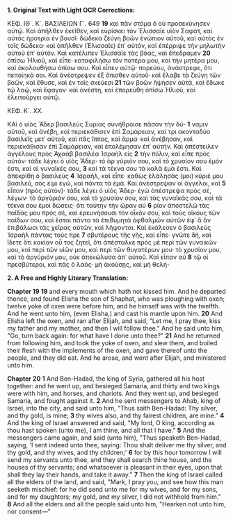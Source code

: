 **1. Original Text with Light OCR Corrections:**

ΚΕΦ. ΙΘ´. Κ´. ΒΑΣΙΛΕΙΩΝ Γ´. 649
**19** καὶ πᾶν στόμα ὃ οὐ προσεκύνησεν αὐτῷ. Καὶ ἀπῆλθεν ἐκεῖθεν,
καὶ εὑρίσκει τὸν Ἑλισσαῖε υἱὸν Σαφάτ, καὶ αὐτὸς ἠροτρία ἐν βουσῖ· δώδεκα ζεύγη βοῶν ἐνώπιον αὐτοῦ, καὶ αὐτὸς ἐν τοῖς δώδεκα·
καὶ ἀπῆλθεν (Ἑλισσαῖε) ἐπ᾿ αὐτόν, καὶ ἐπέρριψε τὴν μηλωτὴν αὐτοῦ ἐπ᾿ αὐτόν. Καὶ κατέλιπεν Ἑλισσαῖε τὰς βόας, καὶ ἔπεδραμεν
**20** ὀπίσω Ἠλιοῦ, καὶ εἶπε· καταφιλήσω τὸν πατέρα μου, καὶ τὴν
μητέρα μου, καὶ ἀκολουθήσω ὀπίσω σου. Καὶ εἶπεν αὐτῷ· πορεύου,
ἀνάστρεφε, ὅτι πεποίηκά σοι. Καὶ ἀνέστρεψεν ἐξ ὄπισθεν αὐτοῦ·
καὶ ἔλαβε τὰ ζεύγη τῶν βοῶν, καὶ ἔθυσε, καὶ ἐν τοῖς σκεύεσι
**21** τῶν βοῶν ἥψησεν αὐτά, καὶ ἔδωκε τῷ λαῷ, καὶ ἔφαγον· καὶ ἀνέστη, καὶ ἐπορεύθη ὀπίσω Ἠλιοῦ, καὶ ἐλειτούργει αὐτῷ.

ΚΕΦ. Κ´. XX.

ΚΑὶ ὁ υἱὸς Ἄδερ βασιλεὺς Συρίας συνήθροισε πᾶσαν τὴν δύ-
**1** ναμιν αὐτοῦ, καὶ ἀνέβη, καὶ περιεκάθισεν ἐπὶ Σαμάρειαν, καὶ τρι
ακονταδύο βασιλεῖς μετ᾿ αὐτοῦ, καὶ πᾶς ἵππος, καὶ ἅρμα· καὶ ἀνέβησαν, καὶ περιεκάθισαν ἐπὶ Σαμάρειαν, καὶ ἐπολέμησαν ἐπ᾿ αὐτήν. Καὶ ἀπέστειλεν ἀγγέλους πρὸς Ἀχαὰβ βασιλέα Ἰσραὴλ εἰς
**2** τὴν πόλιν, καὶ εἶπε πρὸς αὐτόν· τάδε λέγει ὁ υἱὸς Ἄδερ· τὸ ἀρ
γύριόν σου, καὶ τὸ χρυσίον σου ἐμόν ἐστι, καὶ αἱ γυναῖκές σου,
**3** καὶ τὰ τέκνα σου τὰ καλὰ ἐμά ἐστι. Καὶ ἀπεκρίθη ὁ βασιλεὺς
**4** Ἰσραήλ, καὶ εἶπε· καθὼς ἐλάλησάς (μοι) κύριέ μου βασιλεῦ, σός
εἰμι ἐγώ, καὶ πάντα τὰ ἐμά. Καὶ ἀνέστρεψαν οἱ ἄγγελοι, καὶ
**5** εἶπαν (πρὸς αὐτόν)· τάδε λέγει ὁ υἱὸς Ἄδερ· ἐγὼ ἀπέστρεψα πρὸς
σέ, λέγων· τὸ ἀργύριόν σου, καὶ τὸ χρυσίον σου, καὶ τὰς γυναῖκάς σου, καὶ τὰ τέκνα σου ἐμοὶ δώσεις· ὅτι ταύτην τὴν ὥραν αὐ
**6** ρίον ἀποστελῶ τὰς παῖδάς μου πρὸς σέ, καὶ ἐρευνήσουσι τὸν οἶκόν σου, καὶ τοὺς οἴκους τῶν παίδων σου, καὶ ἔσται πάντα τὰ ἐπιθυμητὰ ὀφθαλμῶν αὐτῶν ἐφ᾿ ἃ ἂν ἐπιβάλωσι τὰς χεῖρας αὐτῶν,
καὶ λήψονται. Καὶ ἐκάλεσεν ὁ βασιλεὺς Ἰσραὴλ πάντας τοὺς πρε
**7** σβυτέρους τῆς γῆς, καὶ εἶπε· γνῶτε δή, καὶ ἴδετε ὅτι κακίαν οὗ
τος ζητεῖ, ὅτι ἀπέσταλκε πρὸς μὲ περὶ τῶν γυναικῶν μου, καὶ
περὶ τῶν υἱῶν μου, καὶ περὶ τῶν θυγατέρων μου· τὸ χρυσίον μου,
καὶ τὸ ἀργύριόν μου, οὐκ ἀπεκώλυσα ἀπ᾿ αὐτοῦ. Καὶ εἶπαν αὐ
**8** τῷ οἱ πρεσβύτεροι, καὶ πᾶς ὁ λαός· μὴ ἀκούσῃς, καὶ μὴ θελή-

**2. A Free and Highly Literary Translation:**

**Chapter 19**
**19** and every mouth which hath not kissed him. And he departed thence, and found Elisha the son of Shaphat, who was ploughing with oxen; twelve yoke of oxen were before him, and he himself was with the twelfth. And he went unto him, (even Elisha,) and cast his mantle upon him.
**20** And Elisha left the oxen, and ran after Elijah, and said, "Let me, I pray thee, kiss my father and my mother, and then I will follow thee." And he said unto him, "Go, turn back again: for what have I done unto thee?"
**21** And he returned from following him, and took the yoke of oxen, and slew them, and boiled their flesh with the implements of the oxen, and gave thereof unto the people, and they did eat. And he arose, and went after Elijah, and ministered unto him.

**Chapter 20**
**1** And Ben-Hadad, the king of Syria, gathered all his host together: and he went up, and besieged Samaria, and thirty and two kings were with him, and horses, and chariots. And they went up, and besieged Samaria, and fought against it.
**2** And he sent messengers to Ahab, king of Israel, into the city, and said unto him, "Thus saith Ben-Hadad: Thy silver, and thy gold, is mine;
**3** thy wives also, and thy fairest children, are mine."
**4** And the king of Israel answered and said, "My lord, O king, according as thou hast spoken (unto me), I am thine, and all that I have."
**5** And the messengers came again, and said (unto him), "Thus speaketh Ben-Hadad, saying, 'I sent indeed unto thee, saying: Thou shalt deliver me thy silver, and thy gold, and thy wives, and thy children;'
**6** for by this hour tomorrow I will send my servants unto thee, and they shall search thine house, and the houses of thy servants; and whatsoever is pleasant in their eyes, upon that shall they lay their hands, and take it away."
**7** Then the king of Israel called all the elders of the land, and said, "Mark, I pray you, and see how this man seeketh mischief: for he did send unto me for my wives, and for my sons, and for my daughters; my gold, and my silver, I did not withhold from him."
**8** And all the elders and all the people said unto him, "Hearken not unto him, nor consent—"
